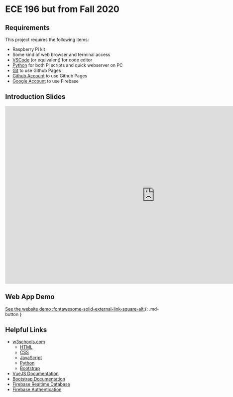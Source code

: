 # ECE 196 but from Fall 2020

## Requirements

This project requires the following items:

* Raspberry Pi kit
* Some kind of web browser and terminal access
* [VSCode](https://code.visualstudio.com/) (or equivalent) for code editor
* [Python](https://www.python.org/downloads/) for both Pi scripts and quick webserver on PC
* [Git](https://git-scm.com/downloads) to use Github Pages
* [Github Account](https://github.com/) to use Github Pages
* [Google Account](https://firebase.google.com) to use Firebase

## Introduction Slides

<iframe src="https://docs.google.com/presentation/d/e/2PACX-1vSwp10PvjimOx9tvhrqfJ9kSvkeDD_1DeZoAM9RVbo4qmpM3jM5kNwyUKrnCI1RkOffRzNlYeo6_Mfe/embed?start=false&loop=false&delayms=3000" frameborder="0" width="960" height="569" allowfullscreen="true" mozallowfullscreen="true" webkitallowfullscreen="true"></iframe>

## Web App Demo
[See the website demo :fontawesome-solid-external-link-square-alt:](https://curtisrlee.github.io/ece196-fall2020-iot-demo/){: .md-button }

## Helpful Links
* [w3schools.com](https://www.w3schools.com/) 
    * [HTML](https://www.w3schools.com/html/default.asp)
    * [CSS](https://www.w3schools.com/css/default.asp)
    * [JavaScript](https://www.w3schools.com/js/default.asp)
    * [Python](https://www.w3schools.com/python/default.asp)
    * [Bootstrap](https://www.w3schools.com/bootstrap4/default.asp)
* [VueJS Documentation](https://vuejs.org/v2/guide/)
* [Bootstrap Documentation](https://getbootstrap.com/docs/4.5/getting-started/introduction/)
* [Firebase Realtime Database](https://firebase.google.com/docs/database)
* [Firebase Authentication](https://firebase.google.com/docs/auth)
